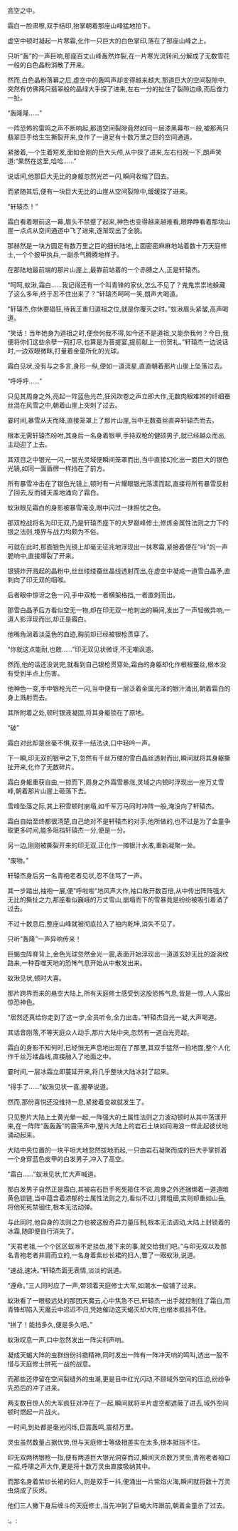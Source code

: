 
高空之中。

霜白一脸肃穆,双手结印,抬掌朝着那座山峰猛地拍下。

虚空中顿时凝起一片寒霜,化作一只巨大的白色掌印,落在了那座山峰之上。

只听“轰”的一声巨响,那座百丈山峰轰然炸裂,在一片寒光流转间,分解成了无数雪花一般的白色晶粉消散了开来。

然而,白色晶粉落幕之后,虚空中的轰鸣声却变得越来越大,那道巨大的空间裂隙中,突然有仿佛两只翡翠般的晶绿大手探了进来,左右一分的扯住了裂隙边缘,而后奋力一扯。

“轰隆隆……”

一阵恐怖的雷鸣之声不断响起,那道空间裂隙竟然如同一层漆黑幕布一般,被那两只翡翠巨手给生生撕裂开来,变作了一道足有十数万里之巨的空间通道。

紧接着,一个生着短发,面如金刚的巨大头颅,从中探了进来,左右扫视一下,朗声笑道:“果然在这里,哈哈……”

说话间,他那巨大无比的身躯忽然光芒一闪,瞬间收缩了回去。

而紧随其后,便有一块巨大无比的山崖从空间裂隙中,缓缓探了进来。

“轩辕杰！”

霜白看着眼前这一幕,眉头不禁蹙了起来,神色也变得越来越难看,眼睁睁看着那块山崖一点点从空间通道中飞了进来,逐渐现出了全貌。

那赫然是一块方圆足有数万里之巨的细长陆地,上面密密麻麻地站着数十万天庭修士,一个个披甲执兵,一副杀气腾腾地样子。

在那陆地最前端的那片山崖上,最靠前站着的一个赤膊之人,正是轩辕杰。

“呵呵,蚁湫,霜白……我记得还有一个叫青锋的家伙,怎么不见了？鬼鬼祟祟地躲藏了这么多年,终于忍不住出来了？”轩辕杰呵呵一笑,朗声大喝道。

“轩辕杰,你休要猖狂,待我王重归道祖之位,就是你覆灭之时。”蚁湫眉头紧皱,高声喝道。

“笑话！当年她身为道祖之时,便奈何我不得,如今还不是道祖,又能奈我何？今日,我便将你们这些余孽一网打尽,也算是为菩提宴,提前献上一份贺礼。”轩辕杰一边说话时,一边双眼微眯,打量着金童所化的光球。

霜白见状,没有与之多言,身形一纵,便如一道流星,直直朝着那片山崖上坠落过去。

“呼呼呼……”

只见其周身之外,亮起一阵蓝色光芒,狂风吹卷之声立即大作,无数肉眼难辨的纤细蚕丝混在风雪之中,朝着山崖上突刺了过去。

霎时间,暴雪从天而降,直接笼罩上了那片山崖,当中无数蚕丝直奔轩辕杰而去。

根本无需轩辕杰吩咐,其身后一名身着银甲,手持双枪的健硕男子,就已经越众而出,主动迎了上去。

其双目之中银光一闪,一层光灵域便瞬间笼罩而出,当中直接幻化出一面巨大的银色光镜,如同一面盾牌一样挡在了前方。

所有暴雪冲击在了银色光镜上,顿时有一片耀眼银光荡漾而起,直接将所有暴雪反射了回去,反而铺天盖地涌向了霜白。

蚁湫眼见霜白的身影被暴雪淹没,眼中闪过一抹担忧之色。

那双枪战将名为印无双,乃是轩辕杰座下的大罗巅峰修士,修炼金属性法则之力下的银之法则,境界与战力均颇为不俗。

可就在此时,那面银色光镜上却毫无征兆地浮现出一抹寒霜,紧接着便在“咔”的一声脆响中,直接爆裂了开来。

银镜炸开溅起的晶粉中,丝丝缕缕蚕丝晶线透射而出,在虚空中凝成一道雪白晶矛,直刺向了印无双的咽喉。

后者眼中惊讶之色一闪,手中双枪一者横架格挡,一者直刺而出。

那雪白晶矛后方看似空无一物,却在印无双一枪刺出的瞬间,发出了一声轻微异响,一道人影浮现而出,却正是霜白。

他嘴角淌着淡蓝色的血迹,胸前却已经被银枪贯穿了。

“你就这点能耐,也敢……”印无双见状微讶,不无嘲讽道。

然而,他的话还没说完,就看到自己银枪贯穿处,霜白的身躯却化作根根蚕丝,根本没有受到半点上伤害。

他神色一变,手中银枪光芒一闪,当中便有一层泛着金属光泽的银汁涌出,朝着霜白的身上溅射而去。

其所附着之处,顿时银液凝固,将其身躯锁在了原地。

“破”

霜白对此却是丝毫不惧,双手一结法诀,口中轻吟一声。

下一瞬,印无双的银甲之下,忽然有千丝万缕的雪白晶丝透射而出,瞬间就将其身躯撕扯开来,化作了无数碎片。

霜白身躯重获自由,一掠而下,周身之外霜雪暴涨,灵域之内顿时浮现出一座万丈雪峰,朝着那片山崖上砸落下去。

雪峰坠落之际,其上积雪顿时崩塌,如千军万马同时冲阵一般,淹没向了轩辕杰。

霜白自始至终都很清楚,自己绝对不是轩辕杰的对手,他所做的,也不过是为了金童争取更多时间,能多阻挡轩辕杰一分,便是一分。

另一边,刚刚被撕裂开来的印无双,正化作一摊银汁水液,重新凝聚一处。

“废物。”

轩辕杰身后另一名青袍老者见状,忍不住骂了一声。

其一步踏出,袖袍一展,便“呼啦啦”地风声大作,袖口敞开数百倍,从中传出阵阵强大无比的撕扯之力,那座看似巍峨的万丈雪山,崩塌而下的雪暴竟是纷纷被吸引着涌了过去。

不过十数息后,整座山峰就被彻底拉入了袖内乾坤,消失不见了。

只听“轰隆”一声异响传来！

巨蝎虫阵脊背上,金色光球忽然金光一震,表面开始浮现出一道道玄妙无比的漩涡纹路来,一种吞噬天地的恐怖气息开始从中散发出来。

蚁湫见状,顿时大喜。

那片跨界而来的悬空大陆上,所有天庭修士感受到这股恐怖气息,皆是一惊,人人露出惊恐神色。

“居然还真给你走到了这一步,全员听令,全力出击。”轩辕杰目光一凝,大声喝道。

其话音刚落,不等天庭众人动手,那片大陆中央,忽然有一道白光亮起。

霜白的身影不知何时,已经悄无声息地出现在了那里,其双手猛然一拍地面,整个人化作千丝万缕晶线,直接融入了地面之中。

霎时间,一层冰霜立即蔓延开来,将几乎整块大陆冰封了起来。

“得手了……”蚁湫见状一喜,握拳说道。

然而,那份喜悦还没维持一息,紧接着变故就发生了。

只见整片大陆上土黄光晕一起,一阵强大的土属性法则之力波动顿时从其中荡漾开来,在一阵阵“轰轰轰”的震荡声中,整片大陆上的岩石土块如同海浪一样此起彼伏地涌动起来。

大陆中央位置的一块平坦大地忽然拔地而起,一只由岩石凝聚而成的巨大手掌抓着一个身穿蓝色皮甲的白发男子,冲入了高空。

“霜白……”蚁湫见状,忙大声喊道。

那白发男子自然正是霜白,其被岩石巨手死死箍住不说,周身之外还捆绑着一道道暗黄色锁链,当中蕴含着浓郁的土属性法则之力,看似不过儿臂粗细,实则却重如山岳,将他死死禁锢住,根本无法动弹。

与此同时,他自身的法则之力也被这股奇异力量压制,根本无法调动,大陆上封锁着的冰霜,随即便自行消失了。

“天君老祖,一个个区区蚁湫不足挂齿,接下来的事,就交给我们吧。”与印无双以及那名青袍老者并肩而立的,一名身着紫纱长裙的妇人,瞥了一眼蚁湫,说道。

“速战,速决。”轩辕杰面无表情,淡淡的说道。

“遵命。”三人同时应了一声,带领着天庭修士大军,如潮水一般铺了过来。

蚁湫看了一眼极远处的那团天魔云,心中焦急不已,轩辕杰一出手就控制住了霜白,而青锋却陷入天魔云中迟迟不归,凭她催动这天蝎灭却大阵,也根本抵挡不住。

“拼了！能挡多久,便是多久吧。”

蚁湫叹息一声,口中忽然发出一阵尖利声响。

凝成天蝎大阵的虫群纷纷抖擞精神,同时发出一阵有一阵冲天响的鸣叫,透出一股不惜与天庭修士拼死一战的战意。

而那些还停留在空间裂缝外的虫潮,更是目中红光闪动,不顾域外空间的压迫,纷纷争先恐后的冲了进来。

两支数目惊人的大军疯狂对冲在了一起,瞬间就将半片虚空都遮蔽了进去,域外空间顿时燃起一片战火。

一时间,到处都是毫光闪烁,巨震轰鸣,震彻万里。

灵虫虽然数量占据优势,但与天庭修士等级相差实在太多,根本抵挡不住。

印无双两柄银枪一指,便有两道巨大银光洞穿而过,瞬间灭杀数万灵虫,青袍老者袖口一招,呼啸之声大作,更是将十数万灵虫直接吸纳其中。

而那名身着紫纱长裙的妇人,则是双手一抖,便涌出一片紫焰火海,瞬间就将数十万灵虫烧成了灰烬。

他们三人撇下身后缠斗的天庭修士,当先冲到了巨蝎大阵跟前,朝着金童杀了过去。

:。: